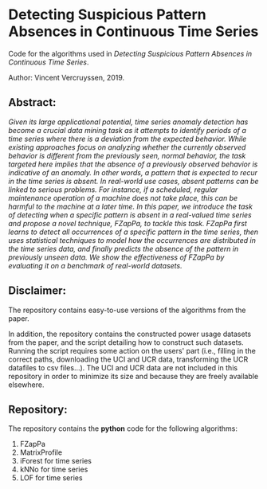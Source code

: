 # Detecting Suspicious Pattern Absences in Continuous Time Series

Code for the algorithms used in *Detecting Suspicious Pattern Absences in Continuous Time Series*.

Author: Vincent Vercruyssen, 2019.

## Abstract:

*Given its large applicational potential, time series anomaly detection has become a crucial data mining task as it attempts to identify periods of a time series where there is a deviation from the expected behavior. While existing approaches focus on analyzing whether the currently observed behavior is different from the previously seen, normal behavior, the task targeted here implies that the absence of a previously observed behavior is indicative of an anomaly. In other words, a pattern that is expected to recur in the time series is absent. In real-world use cases, absent patterns can be linked to serious problems. For instance, if a scheduled, regular maintenance operation of a machine does not take place, this can be harmful to the machine at a later time. In this paper, we introduce the task of detecting when a specific pattern is absent in a real-valued time series and propose a novel technique, FZapPa, to tackle this task. FZapPa first learns to detect all occurrences of a specific pattern in the time series, then uses statistical techniques to model how the occurrences are distributed in the time series data, and finally predicts the absence of the pattern in previously unseen data. We show the effectiveness of FZapPa by evaluating it on a benchmark of real-world datasets.*

## Disclaimer:

The repository contains easy-to-use versions of the algorithms from the paper.

In addition, the repository contains the constructed power usage datasets from the paper, and the script detailing how to construct such datasets. Running the script requires some action on the users' part (i.e., filling in the correct paths, downloading the UCI and UCR data, transforming the UCR datafiles to csv files...). The UCI and UCR data are not included in this repository in order to minimize its size and because they are freely available elsewhere.

## Repository:

The repository contains the **python** code for the following algorithms:

1. FZapPa
2. MatrixProfile
3. iForest for time series
4. kNNo for time series
5. LOF for time series


